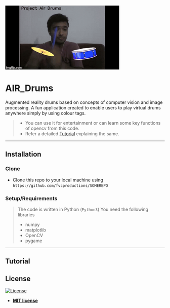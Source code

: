 ![Recordit GIF](play_drums.gif)

# AIR_Drums 

Augmented reality drums based on concepts of computer vision and image processing. 
A fun application created to enable users to play virtual drums anywhere simply by using
colour tags.

>- You can use it for entertainment or can learn some key functions of opencv from this code. 
>- Refer a detailed [Tutorial](tutorial.md) explaining the same.

---

## Installation

### Clone

- Clone this repo to your local machine using `https://github.com/fvcproductions/SOMEREPO`

### Setup/Requirements

> The code is written in Python (`Python3`)
> You need the following libraries
> - numpy
> - matplotlib
> - OpenCV
> - pygame

---

## Tutorial


## License

[![License](http://img.shields.io/:license-mit-blue.svg?style=flat-square)](http://badges.mit-license.org)

- **[MIT license](http://opensource.org/licenses/mit-license.php)**
